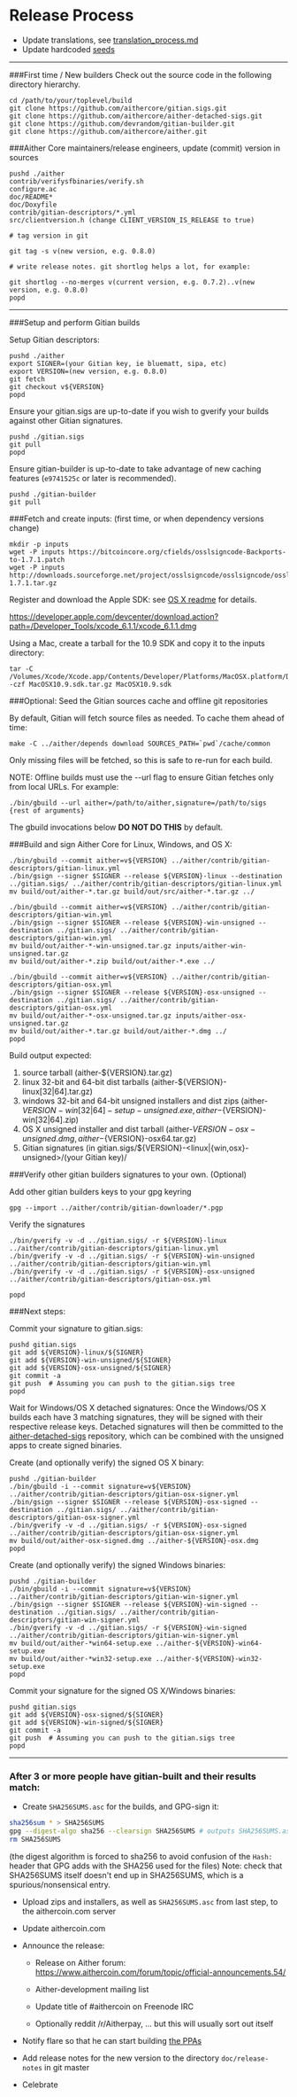Release Process
====================

* Update translations, see [translation_process.md](https://github.com/aithercore/aither/blob/master/doc/translation_process.md#syncing-with-transifex)
* Update hardcoded [seeds](/contrib/seeds)

* * *

###First time / New builders
Check out the source code in the following directory hierarchy.

	cd /path/to/your/toplevel/build
	git clone https://github.com/aithercore/gitian.sigs.git
	git clone https://github.com/aithercore/aither-detached-sigs.git
	git clone https://github.com/devrandom/gitian-builder.git
	git clone https://github.com/aithercore/aither.git

###Aither Core maintainers/release engineers, update (commit) version in sources

	pushd ./aither
	contrib/verifysfbinaries/verify.sh
	configure.ac
	doc/README*
	doc/Doxyfile
	contrib/gitian-descriptors/*.yml
	src/clientversion.h (change CLIENT_VERSION_IS_RELEASE to true)

	# tag version in git

	git tag -s v(new version, e.g. 0.8.0)

	# write release notes. git shortlog helps a lot, for example:

	git shortlog --no-merges v(current version, e.g. 0.7.2)..v(new version, e.g. 0.8.0)
	popd

* * *

###Setup and perform Gitian builds

 Setup Gitian descriptors:

	pushd ./aither
	export SIGNER=(your Gitian key, ie bluematt, sipa, etc)
	export VERSION=(new version, e.g. 0.8.0)
	git fetch
	git checkout v${VERSION}
	popd

  Ensure your gitian.sigs are up-to-date if you wish to gverify your builds against other Gitian signatures.

	pushd ./gitian.sigs
	git pull
	popd

  Ensure gitian-builder is up-to-date to take advantage of new caching features (`e9741525c` or later is recommended).

	pushd ./gitian-builder
	git pull

###Fetch and create inputs: (first time, or when dependency versions change)

	mkdir -p inputs
	wget -P inputs https://bitcoincore.org/cfields/osslsigncode-Backports-to-1.7.1.patch
	wget -P inputs http://downloads.sourceforge.net/project/osslsigncode/osslsigncode/osslsigncode-1.7.1.tar.gz

 Register and download the Apple SDK: see [OS X readme](README_osx.txt) for details.

 https://developer.apple.com/devcenter/download.action?path=/Developer_Tools/xcode_6.1.1/xcode_6.1.1.dmg

 Using a Mac, create a tarball for the 10.9 SDK and copy it to the inputs directory:

	tar -C /Volumes/Xcode/Xcode.app/Contents/Developer/Platforms/MacOSX.platform/Developer/SDKs/ -czf MacOSX10.9.sdk.tar.gz MacOSX10.9.sdk

###Optional: Seed the Gitian sources cache and offline git repositories

By default, Gitian will fetch source files as needed. To cache them ahead of time:

	make -C ../aither/depends download SOURCES_PATH=`pwd`/cache/common

Only missing files will be fetched, so this is safe to re-run for each build.

NOTE: Offline builds must use the --url flag to ensure Gitian fetches only from local URLs. For example:
```
./bin/gbuild --url aither=/path/to/aither,signature=/path/to/sigs {rest of arguments}
```
The gbuild invocations below <b>DO NOT DO THIS</b> by default.

###Build and sign Aither Core for Linux, Windows, and OS X:

	./bin/gbuild --commit aither=v${VERSION} ../aither/contrib/gitian-descriptors/gitian-linux.yml
	./bin/gsign --signer $SIGNER --release ${VERSION}-linux --destination ../gitian.sigs/ ../aither/contrib/gitian-descriptors/gitian-linux.yml
	mv build/out/aither-*.tar.gz build/out/src/aither-*.tar.gz ../

	./bin/gbuild --commit aither=v${VERSION} ../aither/contrib/gitian-descriptors/gitian-win.yml
	./bin/gsign --signer $SIGNER --release ${VERSION}-win-unsigned --destination ../gitian.sigs/ ../aither/contrib/gitian-descriptors/gitian-win.yml
	mv build/out/aither-*-win-unsigned.tar.gz inputs/aither-win-unsigned.tar.gz
	mv build/out/aither-*.zip build/out/aither-*.exe ../

	./bin/gbuild --commit aither=v${VERSION} ../aither/contrib/gitian-descriptors/gitian-osx.yml
	./bin/gsign --signer $SIGNER --release ${VERSION}-osx-unsigned --destination ../gitian.sigs/ ../aither/contrib/gitian-descriptors/gitian-osx.yml
	mv build/out/aither-*-osx-unsigned.tar.gz inputs/aither-osx-unsigned.tar.gz
	mv build/out/aither-*.tar.gz build/out/aither-*.dmg ../
	popd

  Build output expected:

  1. source tarball (aither-${VERSION}.tar.gz)
  2. linux 32-bit and 64-bit dist tarballs (aither-${VERSION}-linux[32|64].tar.gz)
  3. windows 32-bit and 64-bit unsigned installers and dist zips (aither-${VERSION}-win[32|64]-setup-unsigned.exe, aither-${VERSION}-win[32|64].zip)
  4. OS X unsigned installer and dist tarball (aither-${VERSION}-osx-unsigned.dmg, aither-${VERSION}-osx64.tar.gz)
  5. Gitian signatures (in gitian.sigs/${VERSION}-<linux|{win,osx}-unsigned>/(your Gitian key)/

###Verify other gitian builders signatures to your own. (Optional)

  Add other gitian builders keys to your gpg keyring

	gpg --import ../aither/contrib/gitian-downloader/*.pgp

  Verify the signatures

	./bin/gverify -v -d ../gitian.sigs/ -r ${VERSION}-linux ../aither/contrib/gitian-descriptors/gitian-linux.yml
	./bin/gverify -v -d ../gitian.sigs/ -r ${VERSION}-win-unsigned ../aither/contrib/gitian-descriptors/gitian-win.yml
	./bin/gverify -v -d ../gitian.sigs/ -r ${VERSION}-osx-unsigned ../aither/contrib/gitian-descriptors/gitian-osx.yml

	popd

###Next steps:

Commit your signature to gitian.sigs:

	pushd gitian.sigs
	git add ${VERSION}-linux/${SIGNER}
	git add ${VERSION}-win-unsigned/${SIGNER}
	git add ${VERSION}-osx-unsigned/${SIGNER}
	git commit -a
	git push  # Assuming you can push to the gitian.sigs tree
	popd

  Wait for Windows/OS X detached signatures:
	Once the Windows/OS X builds each have 3 matching signatures, they will be signed with their respective release keys.
	Detached signatures will then be committed to the [aither-detached-sigs](https://github.com/aithercore/aither-detached-sigs) repository, which can be combined with the unsigned apps to create signed binaries.

  Create (and optionally verify) the signed OS X binary:

	pushd ./gitian-builder
	./bin/gbuild -i --commit signature=v${VERSION} ../aither/contrib/gitian-descriptors/gitian-osx-signer.yml
	./bin/gsign --signer $SIGNER --release ${VERSION}-osx-signed --destination ../gitian.sigs/ ../aither/contrib/gitian-descriptors/gitian-osx-signer.yml
	./bin/gverify -v -d ../gitian.sigs/ -r ${VERSION}-osx-signed ../aither/contrib/gitian-descriptors/gitian-osx-signer.yml
	mv build/out/aither-osx-signed.dmg ../aither-${VERSION}-osx.dmg
	popd

  Create (and optionally verify) the signed Windows binaries:

	pushd ./gitian-builder
	./bin/gbuild -i --commit signature=v${VERSION} ../aither/contrib/gitian-descriptors/gitian-win-signer.yml
	./bin/gsign --signer $SIGNER --release ${VERSION}-win-signed --destination ../gitian.sigs/ ../aither/contrib/gitian-descriptors/gitian-win-signer.yml
	./bin/gverify -v -d ../gitian.sigs/ -r ${VERSION}-win-signed ../aither/contrib/gitian-descriptors/gitian-win-signer.yml
	mv build/out/aither-*win64-setup.exe ../aither-${VERSION}-win64-setup.exe
	mv build/out/aither-*win32-setup.exe ../aither-${VERSION}-win32-setup.exe
	popd

Commit your signature for the signed OS X/Windows binaries:

	pushd gitian.sigs
	git add ${VERSION}-osx-signed/${SIGNER}
	git add ${VERSION}-win-signed/${SIGNER}
	git commit -a
	git push  # Assuming you can push to the gitian.sigs tree
	popd

-------------------------------------------------------------------------

### After 3 or more people have gitian-built and their results match:

- Create `SHA256SUMS.asc` for the builds, and GPG-sign it:
```bash
sha256sum * > SHA256SUMS
gpg --digest-algo sha256 --clearsign SHA256SUMS # outputs SHA256SUMS.asc
rm SHA256SUMS
```
(the digest algorithm is forced to sha256 to avoid confusion of the `Hash:` header that GPG adds with the SHA256 used for the files)
Note: check that SHA256SUMS itself doesn't end up in SHA256SUMS, which is a spurious/nonsensical entry.

- Upload zips and installers, as well as `SHA256SUMS.asc` from last step, to the aithercoin.com server

- Update aithercoin.com

- Announce the release:

  - Release on Aither forum: https://www.aithercoin.com/forum/topic/official-announcements.54/

  - Aither-development mailing list

  - Update title of #aithercoin on Freenode IRC

  - Optionally reddit /r/Aitherpay, ... but this will usually sort out itself

- Notify flare so that he can start building [the PPAs](https://launchpad.net/~aithercoin.com/+archive/ubuntu/aither)

- Add release notes for the new version to the directory `doc/release-notes` in git master

- Celebrate
